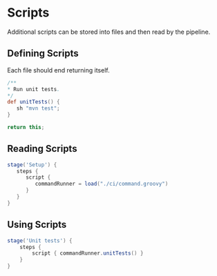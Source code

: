# Scripts

Additional scripts can be stored into files and then read by the pipeline.

## Defining Scripts

Each file should end returning itself.

```Groovy
/**
* Run unit tests.
*/
def unitTests() {
   sh "mvn test";
}

return this;
```

## Reading Scripts

```Groovy
stage('Setup') {
   steps {
      script {
         commandRunner = load("./ci/command.groovy")
      }
   }
}
```

## Using Scripts

```Groovy
stage('Unit tests') {
    steps {
        script { commandRunner.unitTests() }
    }
}
```



